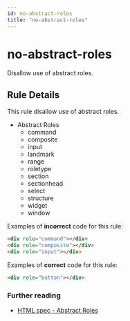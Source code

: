 ```yaml
---
id: no-abstract-roles
title: "no-abstract-roles"
---
```


# no-abstract-roles

Disallow use of abstract roles.

## Rule Details

This rule disallow use of abstract roles.

- Abstract Roles
  - command
  - composite
  - input
  - landmark
  - range
  - roletype
  - section
  - sectionhead
  - select
  - structure
  - widget
  - window

Examples of **incorrect** code for this rule:

```html
<div role="command"></div>
<div role="composite"></div>
<div role="input"></div>
```

Examples of **correct** code for this rule:

```html
<div role="button"></div>
```

### Further reading

- [HTML spec - Abstract Roles](https://www.w3.org/TR/wai-aria-1.0/roles#abstract_roles)

